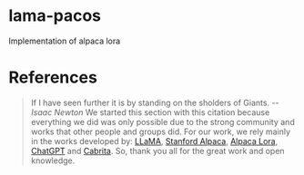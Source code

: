 # lama-pacos
 Implementation of alpaca lora

# References

> If I have seen further it is by standing on the sholders of Giants.
> -- <cite>Isaac Newton</cite>
We started this section with this citation because everything we did was only possible due to the strong community and works that other people and groups did. For our work, we rely mainly in the works developed by: [LLaMA](https://ai.facebook.com/blog/large-language-model-llama-meta-ai/), [Stanford Alpaca](https://github.com/tatsu-lab/stanford_alpaca), [Alpaca Lora](https://github.com/tloen/alpaca-lora), [ChatGPT](https://openai.com/blog/chatgpt) and [Cabrita](https://github.com/22-hours/cabrita/blob/main/README.md). So, thank you all for the great work and open knowledge.
